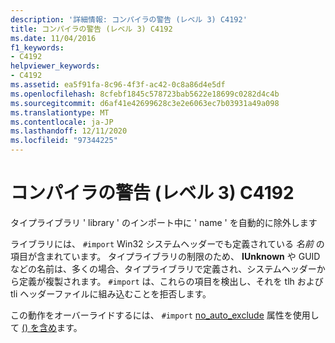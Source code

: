 ```yaml
---
description: '詳細情報: コンパイラの警告 (レベル 3) C4192'
title: コンパイラの警告 (レベル 3) C4192
ms.date: 11/04/2016
f1_keywords:
- C4192
helpviewer_keywords:
- C4192
ms.assetid: ea5f91fa-8c96-4f3f-ac42-0c8a86d4e5df
ms.openlocfilehash: 8cfebf1845c578723bab5622e18699c0282d4c4b
ms.sourcegitcommit: d6af41e42699628c3e2e6063ec7b03931a49a098
ms.translationtype: MT
ms.contentlocale: ja-JP
ms.lasthandoff: 12/11/2020
ms.locfileid: "97344225"
---
```

# <a name="compiler-warning-level-3-c4192"></a>コンパイラの警告 (レベル 3) C4192

タイプライブラリ ' library ' のインポート中に ' name ' を自動的に除外します

ライブラリには、 `#import` Win32 システムヘッダーでも定義されている *名前* の項目が含まれています。 タイプライブラリの制限のため、 **IUnknown** や GUID などの名前は、多くの場合、タイプライブラリで定義され、システムヘッダーから定義が複製されます。 `#import` は、これらの項目を検出し、それを tlh および tli ヘッダーファイルに組み込むことを拒否します。

この動作をオーバーライドするには、 `#import` [no_auto_exclude](../../preprocessor/no-auto-exclude.md) 属性を使用して [() を含め](../../preprocessor/include-parens.md)ます。
